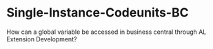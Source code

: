 # Single-Instance-Codeunits-BC
How can a global variable be accessed in business central through AL Extension Development?
